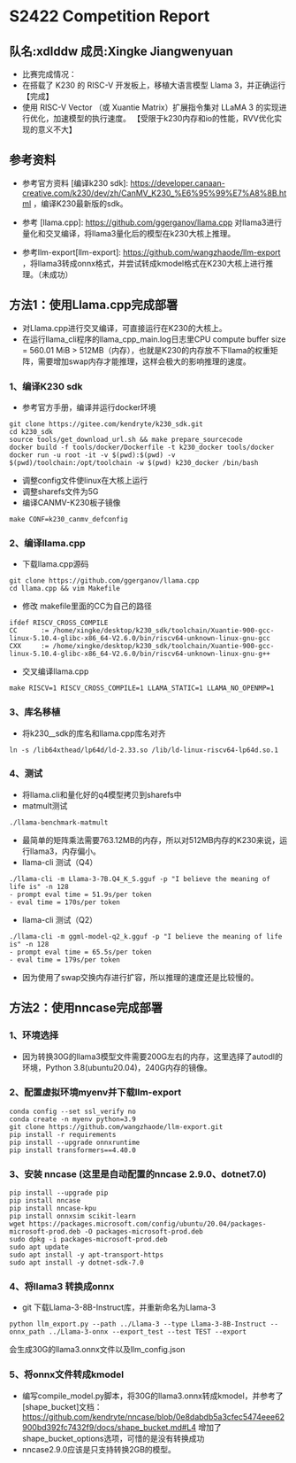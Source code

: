 # S2422 Competition Report 
## 队名:xdlddw  成员:Xingke Jiangwenyuan

- 比赛完成情况：
- 在搭载了 K230 的 RISC-V 开发板上，移植大语言模型 Llama 3，并正确运行  【完成】
- 使用 RISC-V Vector （或 Xuantie Matrix）扩展指令集对 LLaMA 3 的实现进行优化，加速模型的执行速度。  【受限于k230内存和io的性能，RVV优化实现的意义不大】

## 参考资料
- 参考官方资料
[编译k230 sdk]: https://developer.canaan-creative.com/k230/dev/zh/CanMV_K230_%E6%95%99%E7%A8%8B.html
，编译K230最新版的sdk。

- 参考
[llama.cpp]: https://github.com/ggerganov/llama.cpp
对llama3进行量化和交叉编译，将llama3量化后的模型在k230大核上推理。

- 参考llm-export[llm-export]: https://github.com/wangzhaode/llm-export
，将llama3转成onnx格式，并尝试转成kmodel格式在K230大核上进行推理。（未成功）


## 方法1：使用Llama.cpp完成部署
- 对Llama.cpp进行交叉编译，可直接运行在K230的大核上。
- 在运行llama_cli程序的llama_cpp_main.log日志里CPU compute buffer size =   560.01 MiB > 512MB（内存），也就是K230的内存放不下llama的权重矩阵，需要增加swap内存才能推理，这样会极大的影响推理的速度。

### 1、编译K230 sdk
- 参考官方手册，编译并运行docker环境
```
git clone https://gitee.com/kendryte/k230_sdk.git
cd k230_sdk
source tools/get_download_url.sh && make prepare_sourcecode
docker build -f tools/docker/Dockerfile -t k230_docker tools/docker
docker run -u root -it -v $(pwd):$(pwd) -v $(pwd)/toolchain:/opt/toolchain -w $(pwd) k230_docker /bin/bash
```
- 调整config文件使linux在大核上运行
- 调整sharefs文件为5G
- 编译CANMV-K230板子镜像
```
make CONF=k230_canmv_defconfig
```

### 2、编译llama.cpp
- 下载llama.cpp源码
```
git clone https://github.com/ggerganov/llama.cpp
cd llama.cpp && vim Makefile
```
- 修改 makefile里面的CC为自己的路径
```
ifdef RISCV_CROSS_COMPILE
CC      := /home/xingke/desktop/k230_sdk/toolchain/Xuantie-900-gcc-linux-5.10.4-glibc-x86_64-V2.6.0/bin/riscv64-unknown-linux-gnu-gcc
CXX     := /home/xingke/desktop/k230_sdk/toolchain/Xuantie-900-gcc-linux-5.10.4-glibc-x86_64-V2.6.0/bin/riscv64-unknown-linux-gnu-g++
```
- 交叉编译llama.cpp
```
make RISCV=1 RISCV_CROSS_COMPILE=1 LLAMA_STATIC=1 LLAMA_NO_OPENMP=1
```

### 3、库名移植
-  将k230__sdk的库名和llama.cpp库名对齐
```
ln -s /lib64xthead/lp64d/ld-2.33.so /lib/ld-linux-riscv64-lp64d.so.1
```

### 4、测试
- 将llama.cli和量化好的q4模型拷贝到sharefs中
- matmult测试
```
./llama-benchmark-matmult
```
- 最简单的矩阵乘法需要763.12MB的内存，所以对512MB内存的K230来说，运行llama3，内存偏小。
- llama-cli 测试（Q4）
```
./llama-cli -m Llama-3-7B.Q4_K_S.gguf -p "I believe the meaning of life is" -n 128
- prompt eval time = 51.9s/per token
- eval time = 170s/per token
```

- llama-cli 测试（Q2）
```
./llama-cli -m ggml-model-q2_k.gguf -p "I believe the meaning of life is" -n 128
- prompt eval time = 65.5s/per token
- eval time = 179s/per token
```

- 因为使用了swap交换内存进行扩容，所以推理的速度还是比较慢的。


## 方法2：使用nncase完成部署

### 1、环境选择
- 因为转换30G的llama3模型文件需要200G左右的内存，这里选择了autodl的环境，Python  3.8(ubuntu20.04)，240G内存的镜像。

### 2、配置虚拟环境myenv并下载llm-export
```
conda config --set ssl_verify no
conda create -n myenv python=3.9
git clone https://github.com/wangzhaode/llm-export.git
pip install -r requirements
pip install --upgrade onnxruntime
pip install transformers==4.40.0
```

### 3、安装 nncase (这里是自动配置的nncase 2.9.0、dotnet7.0)
```
pip install --upgrade pip
pip install nncase
pip install nncase-kpu 
pip install onnxsim scikit-learn
wget https://packages.microsoft.com/config/ubuntu/20.04/packages-microsoft-prod.deb -O packages-microsoft-prod.deb
sudo dpkg -i packages-microsoft-prod.deb
sudo apt update
sudo apt install -y apt-transport-https
sudo apt install -y dotnet-sdk-7.0
```

### 4、将llama3 转换成onnx
- git 下载Llama-3-8B-Instruct库，并重新命名为Llama-3 
```
python llm_export.py --path ../Llama-3 --type Llama-3-8B-Instruct --onnx_path ../Llama-3-onnx --export_test --test TEST --export
```
会生成30G的llama3.onnx文件以及llm_config.json

### 5、将onnx文件转成kmodel
- 编写compile_model.py脚本，将30G的llama3.onnx转成kmodel，并参考了[shape_bucket]文档：
https://github.com/kendryte/nncase/blob/0e8dabdb5a3cfec5474eee62900bd392fc7432f9/docs/shape_bucket.md#L4
增加了shape_bucket_options选项，可惜的是没有转换成功
- nncase2.9.0应该是只支持转换2GB的模型。
